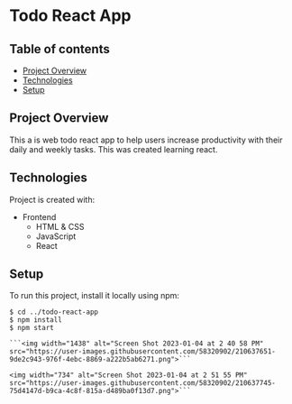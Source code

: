 # Todo React App

## Table of contents
* [Project Overview](#project-overview)
* [Technologies](#technologies)
* [Setup](#setup)

## Project Overview
This a is web todo react app to help users increase productivity with their daily and weekly tasks. This was created learning react. 

## Technologies
Project is created with:
* Frontend
  * HTML & CSS
  * JavaScript
  * React


## Setup
To run this project, install it locally using npm:

```
$ cd ../todo-react-app
$ npm install
$ npm start

```<img width="1438" alt="Screen Shot 2023-01-04 at 2 40 58 PM" src="https://user-images.githubusercontent.com/58320902/210637651-9de2c943-976f-4ebc-8869-a222b5ab6271.png">```

<img width="734" alt="Screen Shot 2023-01-04 at 2 51 55 PM" src="https://user-images.githubusercontent.com/58320902/210637745-75d4147d-b9ca-4c8f-815a-d489ba0f13d7.png">```
